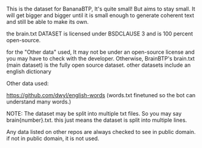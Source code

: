 This is the dataset for BananaBTP, It's quite small! But aims to stay small. It will get bigger and bigger until it is small enough to generate coherent text and still be able to make its own.

the brain.txt DATASET is licensed under BSDCLAUSE 3 and is 100 percent open-source.

for the "Other data" used, It may not be under an open-source license and you may have to check with the developer.
Otherwise, BrainBTP's brain.txt (main dataset) is the fully open source dataset. other datasets include an english dictionary

Other data used: 

https://github.com/dwyl/english-words (words.txt finetuned so the bot can understand many words.)

NOTE: The dataset may be split into multiple txt files. So you may say brain{number}.txt. this just means the dataset is split into multiple lines.

Any data listed on other repos are always checked to see in public domain. if not in public domain, it is not used.
